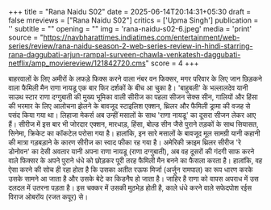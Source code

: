 +++
title = "Rana Naidu S02"
date = 2025-06-14T20:14:31+05:30
draft = false
mreviews = ["Rana Naidu S02"]
critics = ['Upma Singh']
publication = ''
subtitle = ""
opening = ""
img = 'rana-naidu-s02-6.jpeg'
media = 'print'
source = "https://navbharattimes.indiatimes.com/entertainment/web-series/review/rana-naidu-season-2-web-series-review-in-hindi-starring-rana-daggubati-arjun-rampal-surveen-chawla-venkatesh-daggubati-netflix/amp_moviereview/121842720.cms"
score = 4
+++

बाहरवालों के लिए अमीरों के लफड़े फिक्स करने वाला नंबर वन फिक्सर, मगर परिवार के लिए जान छिड़कने वाला फैमिली मैन राणा नायडू एक बार फिर दर्शकों के बीच आ चुका है। 'बाहुबली' के भल्लालदेव यानी साउथ स्टार राणा दग्गुबाती की मुख्य भूमिका वाली सीरीज का पहला सीजन सेक्स सीन, गालियों और हिंसा की भरमार के लिए आलोचना झेलने के बावजूद स्टाइलिश एक्शन, थ्रिलर और फैमिली ड्रामा की वजह से पसंद किया गया था। लिहाजा मेकर्स अब उन्हीं मसालों के साथ 'राणा नायडू' का दूसरा सीजन लेकर आए हैं। सीरीज में इस बार भी जोरदार एक्शन, मारधाड़, हिंसा, बोल्ड सीन जैसे पुराने तड़कों के साथ सियासत, सिनेमा, क्रिकेट का कॉकटेल परोसा गया है। हालांकि, इन सारे मसालों के बावजूद मूल सामग्री यानी कहानी की मात्रा गड़बड़ाने के कारण सीरीज का स्वाद फीका रह गया है। अमेरिकी क्राइम थ्रिलर सीरीज 'रे डोनोवन' का देसी अवतार यानी अपना राणा नायडू (राणा दग्गुबाती), अब वह दूसरों की गंदगी साफ करने वाले फिक्सर के अपने पुराने धंधे को छोड़कर पूरी तरह फैमिली मैन बनने का फैसला करता है। हालांकि, वह ऐसा करने की सोच ही रहा होता है कि उसका अतीत रऊफ मिर्जा (अर्जुन रामपाल) का रूप धारण करके उसके सामने आ जाता है और उसके बेटे का किडनैप हो जाता है। जाहिर है राणा को वापस अपराध में उस दलदल में उतरना पड़ता है। इस चक्कर में उसकी मुठभेड़ होती है, काले धंधे करने वाले सफेदपोश रईस विराज ओबरॉय (रजत कपूर) से।

